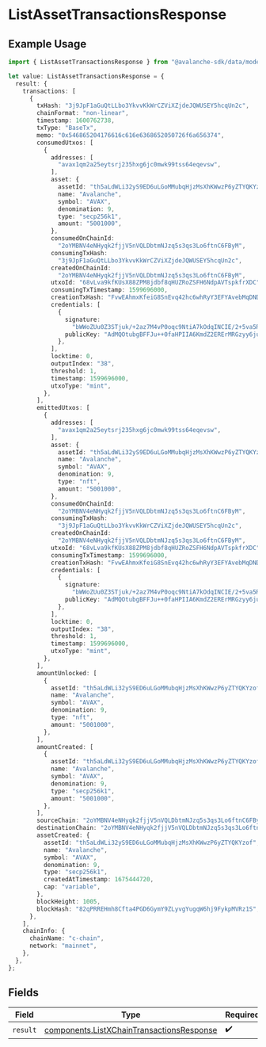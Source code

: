 # ListAssetTransactionsResponse

## Example Usage

```typescript
import { ListAssetTransactionsResponse } from "@avalanche-sdk/data/models/operations";

let value: ListAssetTransactionsResponse = {
  result: {
    transactions: [
      {
        txHash: "3j9JpF1aGuQtLLbo3YkvvKkWrCZViXZjdeJQWUSEY5hcqUn2c",
        chainFormat: "non-linear",
        timestamp: 1600762738,
        txType: "BaseTx",
        memo: "0x546865204176616c616e6368652050726f6a656374",
        consumedUtxos: [
          {
            addresses: [
              "avax1qm2a25eytsrj235hxg6jc0mwk99tss64eqevsw",
            ],
            asset: {
              assetId: "th5aLdWLi32yS9ED6uLGoMMubqHjzMsXhKWwzP6yZTYQKYzof",
              name: "Avalanche",
              symbol: "AVAX",
              denomination: 9,
              type: "secp256k1",
              amount: "5001000",
            },
            consumedOnChainId:
              "2oYMBNV4eNHyqk2fjjV5nVQLDbtmNJzq5s3qs3Lo6ftnC6FByM",
            consumingTxHash:
              "3j9JpF1aGuQtLLbo3YkvvKkWrCZViXZjdeJQWUSEY5hcqUn2c",
            createdOnChainId:
              "2oYMBNV4eNHyqk2fjjV5nVQLDbtmNJzq5s3qs3Lo6ftnC6FByM",
            utxoId: "68vLva9kfKUsX88ZPM8jdbf8qHUZRoZSFH6NdpAVTspkfrXDC",
            consumingTxTimestamp: 1599696000,
            creationTxHash: "FvwEAhmxKfeiG8SnEvq42hc6whRyY3EFYAvebMqDNDGCgxN5Z",
            credentials: [
              {
                signature:
                  "bWWoZUu0Z3STjuk/+2az7M4vP0oqc9NtiA7kOdqINCIE/2+5va5R1KNCWwEX5jE1xVHLvAxU2LHTN5gK8m84HwA",
                publicKey: "AdMQOtubgBFFJu++0faHPIIA6KmdZ2ERErMRGzyy6juI",
              },
            ],
            locktime: 0,
            outputIndex: "38",
            threshold: 1,
            timestamp: 1599696000,
            utxoType: "mint",
          },
        ],
        emittedUtxos: [
          {
            addresses: [
              "avax1qm2a25eytsrj235hxg6jc0mwk99tss64eqevsw",
            ],
            asset: {
              assetId: "th5aLdWLi32yS9ED6uLGoMMubqHjzMsXhKWwzP6yZTYQKYzof",
              name: "Avalanche",
              symbol: "AVAX",
              denomination: 9,
              type: "nft",
              amount: "5001000",
            },
            consumedOnChainId:
              "2oYMBNV4eNHyqk2fjjV5nVQLDbtmNJzq5s3qs3Lo6ftnC6FByM",
            consumingTxHash:
              "3j9JpF1aGuQtLLbo3YkvvKkWrCZViXZjdeJQWUSEY5hcqUn2c",
            createdOnChainId:
              "2oYMBNV4eNHyqk2fjjV5nVQLDbtmNJzq5s3qs3Lo6ftnC6FByM",
            utxoId: "68vLva9kfKUsX88ZPM8jdbf8qHUZRoZSFH6NdpAVTspkfrXDC",
            consumingTxTimestamp: 1599696000,
            creationTxHash: "FvwEAhmxKfeiG8SnEvq42hc6whRyY3EFYAvebMqDNDGCgxN5Z",
            credentials: [
              {
                signature:
                  "bWWoZUu0Z3STjuk/+2az7M4vP0oqc9NtiA7kOdqINCIE/2+5va5R1KNCWwEX5jE1xVHLvAxU2LHTN5gK8m84HwA",
                publicKey: "AdMQOtubgBFFJu++0faHPIIA6KmdZ2ERErMRGzyy6juI",
              },
            ],
            locktime: 0,
            outputIndex: "38",
            threshold: 1,
            timestamp: 1599696000,
            utxoType: "mint",
          },
        ],
        amountUnlocked: [
          {
            assetId: "th5aLdWLi32yS9ED6uLGoMMubqHjzMsXhKWwzP6yZTYQKYzof",
            name: "Avalanche",
            symbol: "AVAX",
            denomination: 9,
            type: "nft",
            amount: "5001000",
          },
        ],
        amountCreated: [
          {
            assetId: "th5aLdWLi32yS9ED6uLGoMMubqHjzMsXhKWwzP6yZTYQKYzof",
            name: "Avalanche",
            symbol: "AVAX",
            denomination: 9,
            type: "secp256k1",
            amount: "5001000",
          },
        ],
        sourceChain: "2oYMBNV4eNHyqk2fjjV5nVQLDbtmNJzq5s3qs3Lo6ftnC6FByM",
        destinationChain: "2oYMBNV4eNHyqk2fjjV5nVQLDbtmNJzq5s3qs3Lo6ftnC6FByM",
        assetCreated: {
          assetId: "th5aLdWLi32yS9ED6uLGoMMubqHjzMsXhKWwzP6yZTYQKYzof",
          name: "Avalanche",
          symbol: "AVAX",
          denomination: 9,
          type: "secp256k1",
          createdAtTimestamp: 1675444720,
          cap: "variable",
        },
        blockHeight: 1005,
        blockHash: "82qPRREHmh8Cfta4PGD6GymY9ZLyvgYugqW6hj9FykpMVRz1S",
      },
    ],
    chainInfo: {
      chainName: "c-chain",
      network: "mainnet",
    },
  },
};
```

## Fields

| Field                                                                                                  | Type                                                                                                   | Required                                                                                               | Description                                                                                            |
| ------------------------------------------------------------------------------------------------------ | ------------------------------------------------------------------------------------------------------ | ------------------------------------------------------------------------------------------------------ | ------------------------------------------------------------------------------------------------------ |
| `result`                                                                                               | [components.ListXChainTransactionsResponse](../../models/components/listxchaintransactionsresponse.md) | :heavy_check_mark:                                                                                     | N/A                                                                                                    |